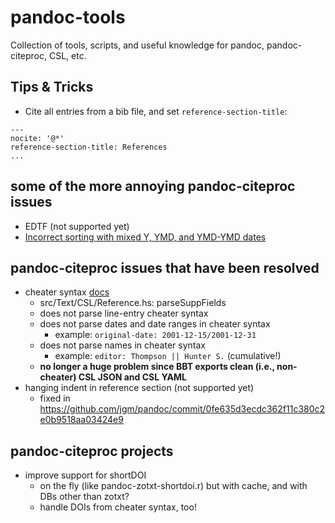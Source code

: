 # pandoc-tools

Collection of tools, scripts, and useful knowledge for pandoc, pandoc-citeproc, CSL, etc.

## Tips & Tricks

- Cite all entries from a bib file, and set `reference-section-title`:

```
---
nocite: '@*'
reference-section-title: References
...
```

## some of the more annoying pandoc-citeproc issues

- EDTF (not supported yet)
- [Incorrect sorting with mixed Y, YMD, and YMD-YMD dates](https://github.com/jgm/pandoc-citeproc/issues/416)

## pandoc-citeproc issues that have been resolved

- cheater syntax [docs](https://citeproc-js.readthedocs.io/en/latest/csl-json/markup.html#cheater-syntax-for-odd-fields)
  - src/Text/CSL/Reference.hs: parseSuppFields
  - does not parse line-entry cheater syntax
  - does not parse dates and date ranges in cheater syntax
    - example: `original-date: 2001-12-15/2001-12-31`
  - does not parse names in cheater syntax
    - example: `editor: Thompson || Hunter S.` (cumulative!)
  - **no longer a huge problem since BBT exports clean (i.e., non-cheater) CSL JSON and CSL YAML**
- hanging indent in reference section (not supported yet)
  - fixed in https://github.com/jgm/pandoc/commit/0fe635d3ecdc362f11c380c2e0b9518aa03424e9

## pandoc-citeproc projects

- improve support for shortDOI 
  - on the fly (like pandoc-zotxt-shortdoi.r) but with cache, and with DBs other than zotxt?
  - handle DOIs from cheater syntax, too!
